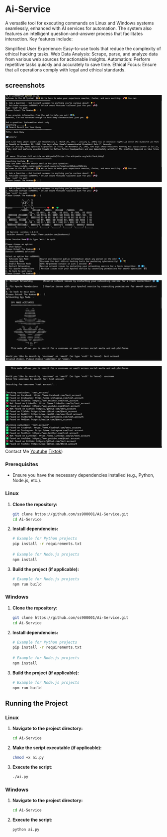 # Ai-Service
A versatile tool for executing commands on Linux and Windows systems seamlessly, enhanced with AI services for automation. The system also features an intelligent question-and-answer process that facilitates interaction.
Key features include:

Simplified User Experience: Easy-to-use tools that reduce the complexity of ethical hacking tasks.
Web Data Analysis: Scrape, parse, and analyze data from various web sources for actionable insights.
Automation: Perform repetitive tasks quickly and accurately to save time.
Ethical Focus: Ensure that all operations comply with legal and ethical standards.

##   screenshots 

![Project 1](https://github.com/ss900001/Ai-Service/blob/main/data/1.jpg)

![Project 2](https://github.com/ss900001/Ai-Service/blob/main/data/2.jpg)

![Project 3](https://github.com/ss900001/Ai-Service/blob/main/data/3.jpg)

![Project 4](https://github.com/ss900001/Ai-Service/blob/main/data/4.jpg)
  Contact Me
 [Youtube](https://www.youtube.com/@ss9oooo1)
 [Tiktok](https://www.tiktok.com/@ss900001))

### Prerequisites
- Ensure you have the necessary dependencies installed (e.g., Python, Node.js, etc.).

### Linux

1. **Clone the repository:**
    ```bash
    git clone https://github.com/ss900001/Ai-Service.git
    cd Ai-Service
    ```

2. **Install dependencies:**
    ```bash
    # Example for Python projects
    pip install -r requirements.txt

    # Example for Node.js projects
    npm install
    ```

3. **Build the project (if applicable):**
    ```bash
    # Example for Node.js projects
    npm run build
    ```

### Windows

1. **Clone the repository:**
    ```bash
    git clone https://github.com/ss900001/Ai-Service.git
    cd Ai-Service
    ```

2. **Install dependencies:**
    ```bash
    # Example for Python projects
    pip install -r requirements.txt

    # Example for Node.js projects
    npm install
    ```

3. **Build the project (if applicable):**
    ```bash
    # Example for Node.js projects
    npm run build
    ```

## Running the Project

### Linux

1. **Navigate to the project directory:**
    ```bash
    cd Ai-Service
    ```

2. **Make the script executable (if applicable):**
    ```bash
    chmod +x ai.py
    ```

3. **Execute the script:**
    ```bash
    ./ai.py
    ```

### Windows

1. **Navigate to the project directory:**
    ```bash
    cd Ai-Service
    ```

2. **Execute the script:**
    ```bash
    python ai.py
    ```

